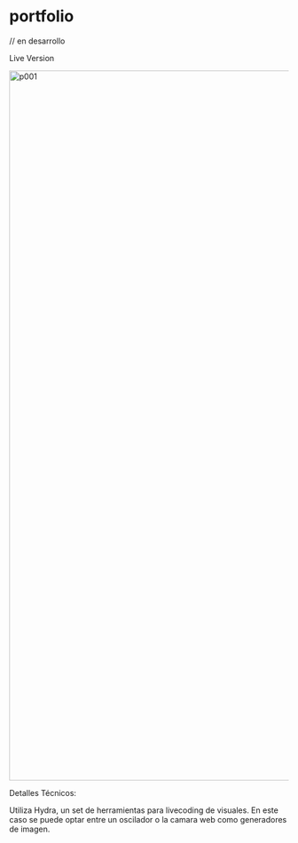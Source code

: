 # portfolio

// en desarrollo

Live Version

<img width="1280" alt="p001" src="https://user-images.githubusercontent.com/100297978/212577498-da45665e-3f2c-4abf-812f-b61ffef6917b.png">

Detalles Técnicos:

Utiliza Hydra, un set de herramientas para livecoding de visuales. En este caso se puede optar entre un oscilador o la camara web como generadores de imagen.


